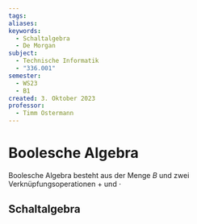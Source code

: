 ```yaml
---
tags: 
aliases: 
keywords:
  - Schaltalgebra
  - De Morgan
subject:
  - Technische Informatik
  - "336.001"
semester:
  - WS23
  - B1
created: 3. Oktober 2023
professor:
  - Timm Ostermann
---
```

 

# Boolesche Algebra

Boolesche Algebra besteht aus der Menge $B$ und zwei Verknüpfungsoperationen $+$ und $\cdot$

## Schaltalgebra